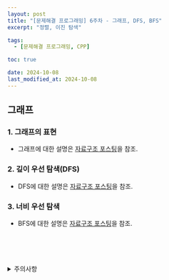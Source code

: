 ```yaml
---
layout: post
title: "[문제해결 프로그래밍] 6주차 - 그래프, DFS, BFS"
excerpt: "정렬, 이진 탐색"

tags:
  - [문제해결 프로그래밍, CPP]

toc: true

date: 2024-10-08
last_modified_at: 2024-10-08
---
```

## 그래프
### 1. 그래프의 표현
- 그래프에 대한 설명은 [자료구조 포스팅][def]을 참조.

### 2. 깊이 우선 탐색(DFS)  
- DFS에 대한 설명은 [자료구조 포스팅][def]을 참조.

### 3. 너비 우선 탐색
- BFS에 대한 설명은 [자료구조 포스팅][def2]을 참조.

<br>
<br>
<br>
<br>
<details>
<summary>주의사항</summary>
<div markdown="1">

이 포스팅은 강원대학교 이다영 교수님의 문제해결 프로그래밍 수업을 들으며 내용을 정리 한 것입니다.  
수업 내용에 대한 저작권은 교수님께 있으니,  
다른 곳으로의 무분별한 내용 복사를 자제해 주세요.

</div>
</details>

[def]: https://orbit3230.github.io/2024/05/27/DS_week13/
[def2]: https://orbit3230.github.io/2024/06/03/DS_week14/